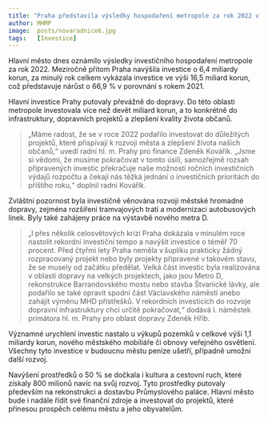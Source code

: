 ```yaml
---
title: "Praha představila výsledky hospodaření metropole za rok 2022 v oblasti investic"
author: MHMP
image:  posts/novaradnice6.jpg
tags:   [Investice]
---
```


Hlavní město dnes oznámilo výsledky investičního hospodaření metropole za rok 2022. Meziročně přitom Praha navýšila investice o 6,4 miliardy korun, za minulý rok celkem vykázala investice ve výši 16,5 miliard korun, což představuje nárůst o 66,9 % v porovnání s rokem 2021.

Hlavní investice Prahy putovaly převážně do dopravy. Do této oblasti metropole investovala více než devět miliard korun, a to konkrétně do infrastruktury, dopravních projektů a zlepšení kvality života občanů.

> „Máme radost, že se v roce 2022 podařilo investovat do důležitých projektů, které přispívají k rozvoji města a zlepšení života našich občanů,“ uvedl radní hl. m. Prahy pro finance Zdeněk Kovářík. „Jsme si vědomi, že musíme pokračovat v tomto úsilí, samozřejmě rozsah připravených investic překračuje naše možnosti ročních investičních výdajů rozpočtu a čekají nás těžká jednání o investičních prioritách do příštího roku,“ doplnil radní Kovářík.

Zvláštní pozornost byla investičně věnována rozvoji městské hromadné dopravy, zejména rozšíření tramvajových tratí a modernizaci autobusových linek. Byly také zahájeny práce na výstavbě nového metra D.

> „I přes několik celosvětových krizí Praha dokázala v minulém roce nastolit rekordní investiční tempo a navýšit investice o téměř 70 procent. Před čtyřmi lety Praha neměla v šuplíku prakticky žádný rozpracovaný projekt nebo byly projekty připravené v takovém stavu, že se musely od začátku předělat. Velká část investic byla realizována v oblasti dopravy na velkých projektech, jako jsou Metro D, rekonstrukce Barrandovského mostu nebo stavba Štvanické lávky, ale podařilo se také opravit spodní část Václavského náměstí anebo zahájit výměnu MHD přístřešků. V rekordních investicích do rozvoje dopravní infrastruktury chci určitě pokračovat,“ dodává I. náměstek primátora hl. m. Prahy pro oblast dopravy Zdeněk Hřib.

Významné urychlení investic nastalo u výkupů pozemků v celkové výši 1,1 miliardy korun, nového městského mobiliáře či obnovy veřejného osvětlení. Všechny tyto investice v budoucnu městu peníze ušetří, případně umožní další rozvoj.

Navýšení prostředků o 50 % se dočkala i kultura a cestovní ruch, které získaly 800 milionů navíc na svůj rozvoj. Tyto prostředky putovaly především na rekonstrukci a dostavbu Průmyslového paláce. Hlavní město bude i nadále řídit své finanční zdroje a investovat do projektů, které přinesou prospěch celému městu a jeho obyvatelům.
